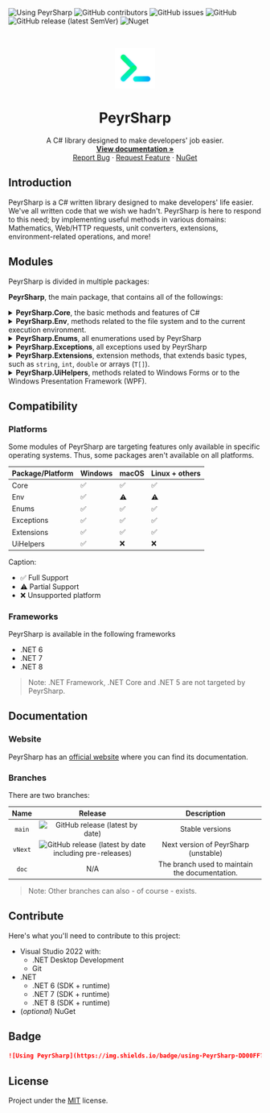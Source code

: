 ![Using PeyrSharp](https://img.shields.io/badge/using-PeyrSharp-DD00FF?logo=nuget)
![GitHub contributors](https://img.shields.io/github/contributors/DevyusCode/PeyrSharp)
![GitHub issues](https://img.shields.io/github/issues/DevyusCode/PeyrSharp)
![GitHub](https://img.shields.io/github/license/DevyusCode/PeyrSharp)
![GitHub release (latest SemVer)](https://img.shields.io/github/v/release/DevyusCode/PeyrSharp)
![Nuget](https://img.shields.io/nuget/dt/PeyrSharp)

<br />
<p align="center">
  <a href="https://github.com/DevyusCode/PeyrSharp">
    <img src=".github/images/logo.png" alt="Logo" width="80" height="80">
  </a>

  <h1 align="center">PeyrSharp</h1>

  <p align="center">
    A C# library designed to make developers' job easier.
    <br />
    <a href="https://peyrsharp.leocorporation.dev/"><strong>View documentation »</strong></a>
    <br />
    <a href="https://github.com/DevyusCode/PeyrSharp/issues/new?assignees=&labels=bug&template=bug-report.yml&title=%5BBug%5D+">Report Bug</a>
    ·
    <a href="https://github.com/DevyusCode/PeyrSharp/issues/new?assignees=&labels=enhancement&template=feature-request.yml&title=%5BEnhancement%5D+">Request Feature</a>
    ·
    <a href="https://www.nuget.org/packages/PeyrSharp/">NuGet</a>

  </p>
</p>

## Introduction

PeyrSharp is a C# written library designed to make developers' life easier. We've all written code that we wish we hadn't. PeyrSharp is here to respond to this need; by implementing useful methods in various domains: Mathematics, Web/HTTP requests, unit converters, extensions, environment-related operations, and more!

## Modules

PeyrSharp is divided in multiple packages:

**PeyrSharp**, the main package, that contains all of the followings:

<details>
    <summary>
        <b>PeyrSharp.Core</b>, the basic methods and features of C#
    </summary>

- Maths
- Password
- Guid
- Converters
- Internet
- Crypt
- XmlHelper
- JsonHelper
- StatusInfo

</details>

<details>
    <summary>
        <b>PeyrSharp.Env</b>, methods related to the file system and to the current execution environment.
    </summary>

- FileSys
- Logger
- System
- Update
- UwpApp

</details>

<details>
    <summary>
        <b>PeyrSharp.Enums</b>, all enumerations used by PeyrSharp
    </summary>

- WindowsVersion
- TimeUnits
- SystemThemes
- OperatingSystems
- StorageUnits
- ControlAlignment
- PasswordPresets
- PasswordStrength

</details>

<details>
    <summary>
        <b>PeyrSharp.Exceptions</b>, all exceptions used by PeyrSharp
    </summary>

- RGBInvalidValueException
- HEXInvalidValueException
- InvalidGuidLengthException

</details>

<details>
    <summary>
        <b>PeyrSharp.Extensions</b>, extension methods, that extends basic types, such as <code>string</code>, <code>int</code>, <code>double</code> or arrays (<code>T[]</code>).
    </summary>

- String
- Int
- Double
- Array (`T[]`)

</details>

<details>
    <summary>
        <b>PeyrSharp.UiHelpers</b>, methods related to Windows Forms or to the Windows Presentation Framework (WPF).
    </summary>

- WinForms
- Screen
- WindowHelpers
- WindowInfo
- WPF

</details>

## Compatibility

### Platforms

Some modules of PeyrSharp are targeting features only available in specific operating systems. Thus, some packages aren't available on all platforms.

| Package/Platform | Windows | macOS | Linux + others |
| ---------------- | ------- | ----- | -------------- |
| Core             | ✅      | ✅    | ✅             |
| Env              | ✅      | ⚠️    | ⚠️             |
| Enums            | ✅      | ✅    | ✅             |
| Exceptions       | ✅      | ✅    | ✅             |
| Extensions       | ✅      | ✅    | ✅             |
| UiHelpers        | ✅      | ❌    | ❌             |

Caption:

- ✅ Full Support
- ⚠️ Partial Support
- ❌ Unsupported platform

### Frameworks

PeyrSharp is available in the following frameworks

- .NET 6
- .NET 7
- .NET 8

> Note: .NET Framework, .NET Core and .NET 5 are not targeted by PeyrSharp.

## Documentation

### Website

PeyrSharp has an [official website](https://peyrsharp.leocorporation.dev/) where you can find its documentation.

### Branches

There are two branches:

|  Name   |                                                                   Release                                                                   |                  Description                   |
| :-----: | :-----------------------------------------------------------------------------------------------------------------------------------------: | :--------------------------------------------: |
| `main`  |                      ![GitHub release (latest by date)](https://img.shields.io/github/v/release/DevyusCode/PeyrSharp)                       |                Stable versions                 |
| `vNext` | ![GitHub release (latest by date including pre-releases)](https://img.shields.io/github/v/release/DevyusCode/PeyrSharp?include_prereleases) |      Next version of PeyrSharp (unstable)      |
|  `doc`  |                                                                     N/A                                                                     | The branch used to maintain the documentation. |

> Note: Other branches can also - of course - exists.

## Contribute

Here's what you'll need to contribute to this project:

- Visual Studio 2022 with:
  - .NET Desktop Development
  - Git
- .NET
  - .NET 6 (SDK + runtime)
  - .NET 7 (SDK + runtime)
  - .NET 8 (SDK + runtime)
- (_optional_) NuGet

## Badge

```md
![Using PeyrSharp](https://img.shields.io/badge/using-PeyrSharp-DD00FF?logo=nuget)
```

## License

Project under the [MIT](https://github.com/DevyusCode/PeyrSharp/blob/main/LICENSE) license.
